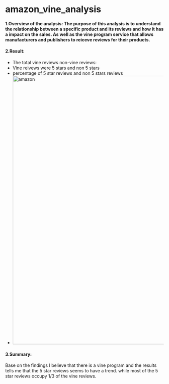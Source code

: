 # amazon_vine_analysis
#### 1.Overview of the analysis: The purpose of this analysis is to understand the relationship between a specific product and its reviews and how it has a impact on the sales. As well as the vine program service that allows manufacturers and publishers to reiceve reviews for their products. 
#### 2.Result: 
* The total vine reviews non-vine reviews:
* Vine reivews were 5 stars and non 5 stars 
* percentage of 5 star reviews and non 5 stars reviews
* <img width="850" alt="amazon" src="https://user-images.githubusercontent.com/92479644/164147844-85ed723c-d2d6-404f-86b3-d607f298e53a.png">
#### 3.Summary:
Base on the findings I believe that there is a vine program and the results tells me that the 5 star reviews seems to have a trend. while most of the 5 star reviews occupy 1/3 of the vine reviews. 
